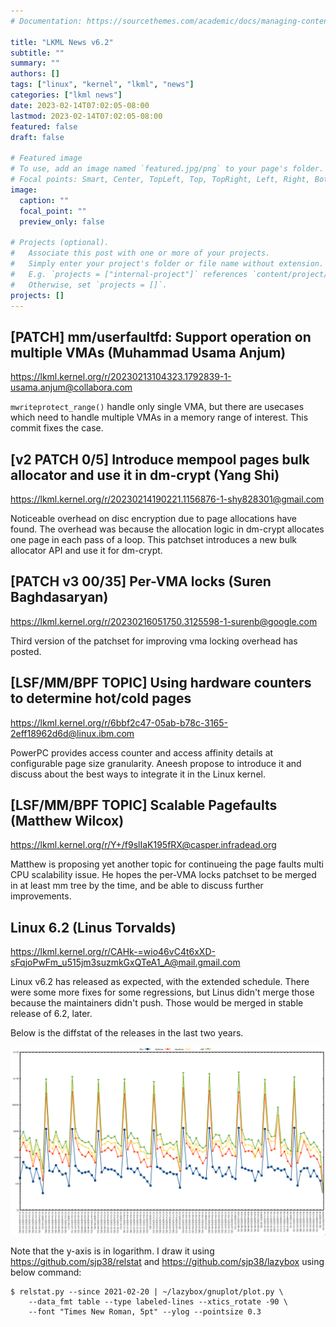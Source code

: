 ```yaml
---
# Documentation: https://sourcethemes.com/academic/docs/managing-content/

title: "LKML News v6.2"
subtitle: ""
summary: ""
authors: []
tags: ["linux", "kernel", "lkml", "news"]
categories: ["lkml news"]
date: 2023-02-14T07:02:05-08:00
lastmod: 2023-02-14T07:02:05-08:00
featured: false
draft: false

# Featured image
# To use, add an image named `featured.jpg/png` to your page's folder.
# Focal points: Smart, Center, TopLeft, Top, TopRight, Left, Right, BottomLeft, Bottom, BottomRight.
image:
  caption: ""
  focal_point: ""
  preview_only: false

# Projects (optional).
#   Associate this post with one or more of your projects.
#   Simply enter your project's folder or file name without extension.
#   E.g. `projects = ["internal-project"]` references `content/project/deep-learning/index.md`.
#   Otherwise, set `projects = []`.
projects: []
---
```


[PATCH] mm/userfaultfd: Support operation on multiple VMAs (Muhammad Usama Anjum)
---------------------------------------------------------------------------------

https://lkml.kernel.org/r/20230213104323.1792839-1-usama.anjum@collabora.com

`mwriteprotect_range()` handle only single VMA, but there are usecases which
need to handle multiple VMAs in a memory range of interest.  This commit fixes
the case.


[v2 PATCH 0/5] Introduce mempool pages bulk allocator and use it in dm-crypt (Yang Shi)
---------------------------------------------------------------------------------------

https://lkml.kernel.org/r/20230214190221.1156876-1-shy828301@gmail.com

Noticeable overhead on disc encryption due to page allocations have found.  The
overhead was because the allocation logic in dm-crypt allocates one page in
each pass of a loop.  This patchset introduces a new bulk allocator API and use
it for dm-crypt.


[PATCH v3 00/35] Per-VMA locks (Suren Baghdasaryan)
---------------------------------------------------

https://lkml.kernel.org/r/20230216051750.3125598-1-surenb@google.com

Third version of the patchset for improving vma locking overhead has posted.


[LSF/MM/BPF TOPIC] Using hardware counters to determine hot/cold pages
----------------------------------------------------------------------

https://lkml.kernel.org/r/6bbf2c47-05ab-b78c-3165-2eff18962d6d@linux.ibm.com

PowerPC provides access counter and access affinity details at configurable
page size granularity.  Aneesh propose to introduce it and discuss about the
best ways to integrate it in the Linux kernel.


[LSF/MM/BPF TOPIC] Scalable Pagefaults (Matthew Wilcox)
-------------------------------------------------------

https://lkml.kernel.org/r/Y+/f9slIaK195fRX@casper.infradead.org

Matthew is proposing yet another topic for continueing the page faults multi
CPU scalability issue.  He hopes the per-VMA locks patchset to be merged in at
least mm tree by the time, and be able to discuss further improvements.


Linux 6.2 (Linus Torvalds)
--------------------------

https://lkml.kernel.org/r/CAHk-=wio46vC4t6xXD-sFqjoPwFm_u515jm3suzmkGxQTeA1_A@mail.gmail.com

Linux v6.2 has released as expected, with the extended schedule.  There were
some more fixes for some regressions, but Linus didn't merge those because the
maintainers didn't push.  Those would be merged in stable release of 6.2,
later.

Below is the diffstat of the releases in the last two years.

![Kernel release stat](/img/kernel_release_stat/v5.12-rc2..v6.2.png)

Note that the y-axis is in logarithm.  I draw it using
https://github.com/sjp38/relstat and https://github.com/sjp38/lazybox using
below command:

    $ relstat.py --since 2021-02-20 | ~/lazybox/gnuplot/plot.py \
	    --data_fmt table --type labeled-lines --xtics_rotate -90 \
	    --font "Times New Roman, 5pt" --ylog --pointsize 0.3
